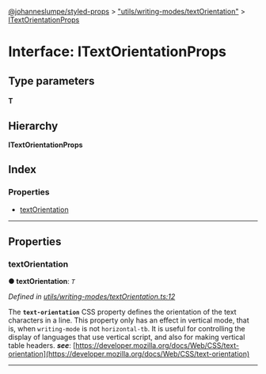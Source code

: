 [@johanneslumpe/styled-props](../README.md) > ["utils/writing-modes/textOrientation"](../modules/_utils_writing_modes_textorientation_.md) > [ITextOrientationProps](../interfaces/_utils_writing_modes_textorientation_.itextorientationprops.md)

# Interface: ITextOrientationProps

## Type parameters
#### T 
## Hierarchy

**ITextOrientationProps**

## Index

### Properties

* [textOrientation](_utils_writing_modes_textorientation_.itextorientationprops.md#textorientation)

---

## Properties

<a id="textorientation"></a>

###  textOrientation

**● textOrientation**: *`T`*

*Defined in [utils/writing-modes/textOrientation.ts:12](https://github.com/johanneslumpe/styled-props/blob/3abf398/src/utils/writing-modes/textOrientation.ts#L12)*

The **`text-orientation`** CSS property defines the orientation of the text characters in a line. This property only has an effect in vertical mode, that is, when `writing-mode` is not `horizontal-tb`. It is useful for controlling the display of languages that use vertical script, and also for making vertical table headers.
*__see__*: [https://developer.mozilla.org/docs/Web/CSS/text-orientation](https://developer.mozilla.org/docs/Web/CSS/text-orientation)

___

